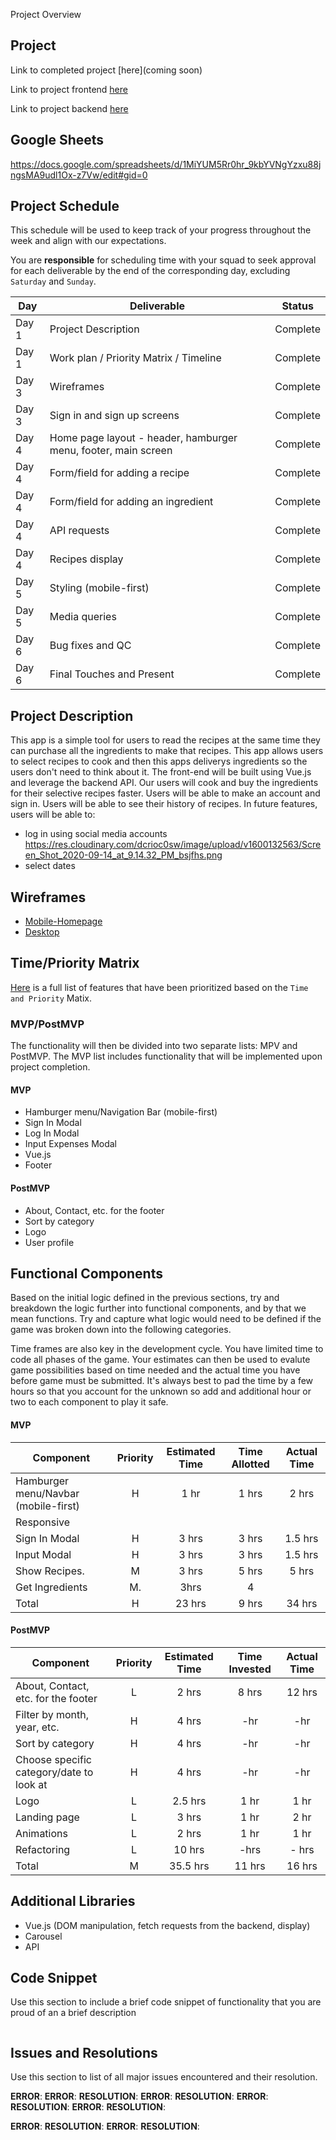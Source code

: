 Project Overview

## Project

Link to completed project [here](coming soon)

Link to project frontend [here](https://github.com/Nangshen16/p4frondendsh)

Link to project backend [here](https://github.com/Nangshen16/p4backend)

## Google Sheets
https://docs.google.com/spreadsheets/d/1MiYUM5Rr0hr_9kbYVNgYzxu88jngsMA9udl1Ox-z7Vw/edit#gid=0

## Project Schedule

This schedule will be used to keep track of your progress throughout the week and align with our expectations.

You are **responsible** for scheduling time with your squad to seek approval for each deliverable by the end of the corresponding day, excluding `Saturday` and `Sunday`.

| Day   | Deliverable                                                      | Status     |
| ----- | ---------------------------------------------------------------- | ---------- |
| Day 1 | Project Description                                              | Complete   |
| Day 1 | Work plan / Priority Matrix / Timeline                           | Complete   |
| Day 3 | Wireframes                                                       | Complete   |
| Day 3 | Sign in and sign up screens                                      | Complete |
| Day 4 | Home page layout - header, hamburger menu, footer, main screen   | Complete |
| Day 4 | Form/field for adding a recipe                                   | Complete |
| Day 4 | Form/field for adding an ingredient                              | Complete |
| Day 4 | API requests                                                     | Complete |
| Day 4 | Recipes display                                                  | Complete |
| Day 5 | Styling (mobile-first)                                           | Complete |
| Day 5 | Media queries                                                    | Complete |
| Day 6 | Bug fixes and QC                                                 | Complete |
| Day 6 | Final Touches and Present                                        | Complete |

## Project Description

This app is a simple tool for users to read the recipes at the same time they can purchase all the ingredients to make that recipes.
This app allows users to select recipes to cook and then this apps deliverys ingredients so the users don't need to think about it.
The front-end will be built using Vue.js and leverage the backend API.
Our users will cook and buy the ingredients for their selective recipes faster.
Users will be able to make an account and sign in. 
Users will be able to see their history of recipes.
In future features, users will be able to: 
- log in using social media accounts https://res.cloudinary.com/dcrioc0sw/image/upload/v1600132563/Screen_Shot_2020-09-14_at_9.14.32_PM_bsjfhs.png
- select dates 


## Wireframes

- [Mobile-Homepage](https://res.cloudinary.com/dcrioc0sw/image/upload/v1600101913/Screen_Shot_2020-09-14_at_12.44.50_PM_rieceq.png)
- [Desktop](https://res.cloudinary.com/dcrioc0sw/image/upload/v1600105133/Screen_Shot_2020-09-14_at_1.37.35_PM_vwoypr.png)

## Time/Priority Matrix

[Here](https://res.cloudinary.com/dcrioc0sw/image/upload/v1600053229/Screen_Shot_2020-09-13_at_11.12.47_PM_gpdozj.png) is a full list of features that have been prioritized based on the `Time and Priority` Matix.

### MVP/PostMVP

The functionality will then be divided into two separate lists: MPV and PostMVP. 
The MVP list includes functionality that will be implemented upon project completion.

#### MVP

- Hamburger menu/Navigation Bar (mobile-first)
- Sign In Modal
- Log In Modal
- Input Expenses Modal
- Vue.js
- Footer

#### PostMVP

- About, Contact, etc. for the footer
- Sort by category
- Logo
- User profile

## Functional Components

Based on the initial logic defined in the previous sections, try and breakdown the logic further into functional components, and by that we mean functions. Try and capture what logic would need to be defined if the game was broken down into the following categories.

Time frames are also key in the development cycle. You have limited time to code all phases of the game. Your estimates can then be used to evalute game possibilities based on time needed and the actual time you have before game must be submitted. It's always best to pad the time by a few hours so that you account for the unknown so add and additional hour or two to each component to play it safe.

#### MVP

| Component                     | Priority | Estimated Time | Time Allotted |     Actual Time  |
| ----------------------------- | :------: | :------------: | :------------: | :---------:     |
| Hamburger menu/Navbar (mobile-first)  |    H     |   1 hr      |     1 hrs       |     2 hrs|
| Responsive                    |   
| Sign In Modal                 |    H     |     3 hrs      |      3 hrs       |     1.5 hrs   |
| Input Modal                   |    H     |     3 hrs      |      3 hrs       |     1.5 hrs   |
| Show Recipes.                 |    M     |     3 hrs      |      5 hrs       |     5 hrs     |
| Get Ingredients               |    M.    |       3hrs     |       4          |               |
| Total                         |    H     |     23 hrs     |      9 hrs       |    34 hrs     |

#### PostMVP

| Component                                      | Priority | Estimated Time | Time Invested | Actual Time |
| ---------------------------------------------- | :------: | :------------: | :------------: | :---------: |
| About, Contact, etc. for the footer            |    L     |     2 hrs      |      8 hrs     |     12 hrs  |
| Filter by month, year, etc.                    |    H     |     4 hrs      |      -hr       |     -hr     |
| Sort by category                               |    H     |     4 hrs      |      -hr       |     -hr     |
| Choose specific category/date to look at       |    H     |     4 hrs      |      -hr       |     -hr     |
| Logo                                           |    L     |    2.5 hrs     |      1 hr       |     1 hr     |
| Landing page                                        |    L     |    3 hrs     |      1 hr       |     2 hr     |
| Animations                                           |    L     |    2 hrs     |      1 hr       |     1 hr     |
| Refactoring                                     | L | 10 hrs | -hrs | - hrs|
| Total                                          |    M     |     35.5 hrs    |      11 hrs      |     16 hrs     |

## Additional Libraries

- Vue.js (DOM manipulation, fetch requests from the backend, display)
- Carousel
- API
## Code Snippet

Use this section to include a brief code snippet of functionality that you are proud of an a brief description

```

```

## Issues and Resolutions

Use this section to list of all major issues encountered and their resolution.

**ERROR**: 
**ERROR**: 
**RESOLUTION**: 
**ERROR**: 
**RESOLUTION**: 
**ERROR**: 
**RESOLUTION**: 
**ERROR**: 
**RESOLUTION**: 

**ERROR**: 
**RESOLUTION**: 
**ERROR**:
**RESOLUTION**: 
